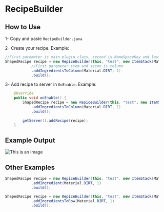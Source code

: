 # RecipeBuilder

## How to Use

1- Copy and paste `RecipeBuilder.java`

2- Create your recipe. Example:

```java 
//First paremeter is main plugin class, second is NameSpaceKey and last is resut
ShapedRecipe recipe = new RepiceBuilder(this, "test", new ItemStack(Material.NETHER_STAR))
            //First paremeter item and secon is column
            .addIngredientsToColumn(Material.DIRT, 1)
            .build();
```


3- Add recipe to server in `OnEnable`. Example:

```java
    @Override
    public void onEnable() {
        ShapedRecipe recipe = new RepiceBuilder(this, "test", new ItemStack(Material.NETHER_STAR))
            .addIngredientsToColumn(Material.DIRT, 1)
            .build();
            
        getServer().addRecipe(recipe);
    }
```
## Example Output
![This is an image](https://i.ibb.co/drZ2wJj/Captura-de-pantalla-2022-01-12-215740.png)
## Other Examples

```java
ShapedRecipe recipe = new RepiceBuilder(this, "test", new ItemStack(Material.NETHER_STAR))
            .addIngredient(Material.DIRT, 1)
            .build();
```

```java
ShapedRecipe recipe = new RepiceBuilder(this, "test", new ItemStack(Material.NETHER_STAR))
            .addIngredientsToRow(Material.DIRT, 1)
            .build();
```
